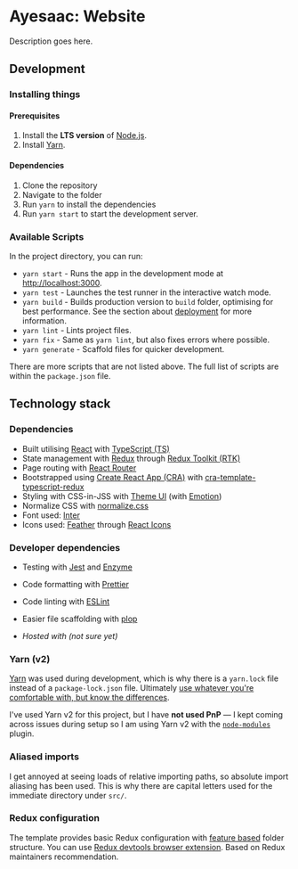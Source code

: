 # Ayesaac: Website

Description goes here.

## Development

### Installing things

#### Prerequisites

1. Install the **LTS version** of [Node.js](https://nodejs.org/en/).
1. Install [Yarn](https://yarnpkg.com/en/docs/install).

#### Dependencies

1. Clone the repository
2. Navigate to the folder
3. Run `yarn` to install the dependencies
4. Run `yarn start` to start the development server.

### Available Scripts

In the project directory, you can run:

- `yarn start` - Runs the app in the development mode at [http://localhost:3000](http://localhost:3000).
- `yarn test` - Launches the test runner in the interactive watch mode.
- `yarn build` - Builds production version to `build` folder, optimising for best performance. See the section about [deployment](https://facebook.github.io/create-react-app/docs/deployment) for more information.
- `yarn lint` - Lints project files.
- `yarn fix` - Same as `yarn lint`, but also fixes errors where possible.
- `yarn generate` - Scaffold files for quicker development.

There are more scripts that are not listed above. The full list of scripts are within the `package.json` file.

## Technology stack

### Dependencies

- Built utilising [React](https://reactjs.org/) with [TypeScript (TS)](http://www.typescriptlang.org/)
- State management with [Redux](https://redux.js.org/) through [Redux Toolkit (RTK)](https://redux-toolkit.js.org/)
- Page routing with [React Router](https://github.com/ReactTraining/react-router)
- Bootstrapped using [Create React App (CRA)](https://create-react-app.dev/) with [cra-template-typescript-redux](https://github.com/alexandr-g/cra-template-typescript-redux)
- Styling with CSS-in-JSS with [Theme UI](https://theme-ui.com/) (with [Emotion](https://emotion.sh/))
- Normalize CSS with [normalize.css](https://github.com/necolas/normalize.css/)
- Font used: [Inter](https://rsms.me/inter/)
- Icons used: [Feather](https://feathericons.com/) through [React Icons](https://github.com/react-icons/react-icons)

### Developer dependencies

- Testing with [Jest](https://jestjs.io/) and [Enzyme](https://enzymejs.github.io/enzyme/)
- Code formatting with [Prettier](https://prettier.io/)
- Code linting with [ESLint](https://eslint.org/)
- Easier file scaffolding with [plop](https://plopjs.com/)

- *Hosted with (not sure yet)*

### Yarn (v2)

[Yarn](https://yarnpkg.com/en/) was used during development, which is why there is a `yarn.lock` file instead of a `package-lock.json` file. Ultimately [use whatever you're comfortable with, but know the differences](https://yarnpkg.com/lang/en/docs/migrating-from-npm/).

I've used Yarn v2 for this project, but I have **not used PnP** — I kept coming across issues during setup so I am using Yarn v2 with the [`node-modules`](https://yarnpkg.com/advanced/migration#if-required-enable-the-node-modules-plugin) plugin.

### Aliased imports

I get annoyed at seeing loads of relative importing paths, so absolute import aliasing has been used. This is why there are capital letters used for the immediate directory under `src/`.

### Redux configuration

The template provides basic Redux configuration with [feature based](https://redux.js.org/style-guide/style-guide/#structure-files-as-feature-folders-or-ducks) folder structure. You can use [Redux devtools browser extension](http://extension.remotedev.io/). Based on Redux maintainers recommendation.
